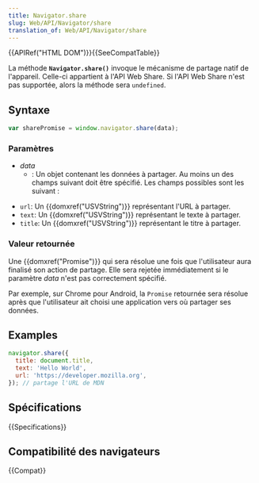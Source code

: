 ```yaml
---
title: Navigator.share
slug: Web/API/Navigator/share
translation_of: Web/API/Navigator/share
---
```


{{APIRef("HTML DOM")}}{{SeeCompatTable}}

La méthode **`Navigator.share()`** invoque le mécanisme de partage natif de l'appareil. Celle-ci appartient à l'API Web Share. Si l'API Web Share n'est pas supportée, alors la méthode sera `undefined`.

## Syntaxe

```js
var sharePromise = window.navigator.share(data);
```

### Paramètres

- _data_
  - : Un objet contenant les données à partager. Au moins un des champs suivant doit être spécifié. Les champs possibles sont les suivant :

<!---->

- `url`: Un {{domxref("USVString")}} représentant l'URL à partager.
- `text`: Un {{domxref("USVString")}} représentant le texte à partager.
- `title`: Un {{domxref("USVString")}} représentant le titre à partager.

<!---->

### Valeur retournée

Une {{domxref("Promise")}} qui sera résolue une fois que l'utilisateur aura finalisé son action de partage. Elle sera rejetée immédiatement si le paramètre _data_ n'est pas correctement spécifié.

Par exemple, sur Chrome pour Android, la `Promise` retournée sera résolue après que l'utilisateur ait choisi une application vers où partager ses données.

## Examples

```js
navigator.share({
  title: document.title,
  text: 'Hello World',
  url: 'https://developer.mozilla.org',
}); // partage l'URL de MDN
```

## Spécifications

{{Specifications}}

## Compatibilité des navigateurs

{{Compat}}

